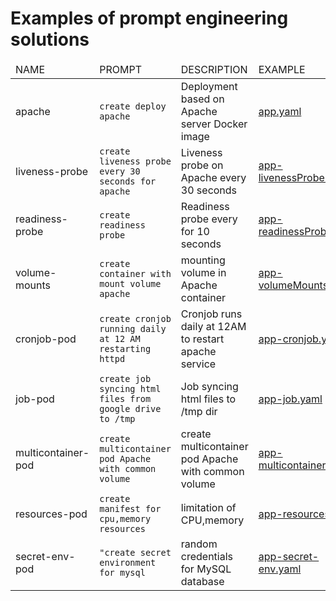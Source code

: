 # Examples of prompt engineering solutions 

<table>
    <thead>
        <tr>
            <td>NAME</td>
            <td>PROMPT</td>
            <td>DESCRIPTION</td>
            <td>EXAMPLE</td>
        </tr>
    </thead>
    <tbody>
        <tr>
            <td>apache</td>
            <td><code>create deploy apache</code></td>
            <td>Deployment based on Apache server Docker image</td>
            <td><a href="/yaml/app.yaml">app.yaml</a></td>
        </tr>
        <tr>
            <td>liveness-probe</td>
            <td><code>create liveness probe every 30 seconds for apache</code></td>
            <td>Liveness probe on Apache every 30 seconds</td>
            <td><a href="/yaml/app-livenessProbe.yaml">app-livenessProbe.yaml</a></td>
        </tr>
        <tr>
            <td>readiness-probe</td>
            <td><code>create readiness probe</code></td>
            <td>Readiness probe every for 10 seconds</td>
            <td><a href="/yaml/app-readinessProbe.yaml">app-readinessProbe.yaml</a></td>
        </tr>
        <tr>
            <td>volume-mounts</td>
            <td><code>create container with mount volume apache</code></td>
            <td>mounting volume in Apache container</td>
            <td><a href="/yaml/app-volumeMounts.yaml">app-volumeMounts.yaml</a></td>
        </tr>
        <tr>
            <td>cronjob-pod</td>
            <td><code>create cronjob running daily at 12 AM restarting httpd</code></td>
            <td>Cronjob runs daily at 12AM to restart apache service</td>
            <td><a href="/yaml/app-cronjob.yaml">app-cronjob.yaml</a></td>
        </tr>
        <tr>
            <td>job-pod</td>
            <td><code>create job syncing html files from google drive to /tmp</code></td>
            <td>Job syncing html files to /tmp dir</td>
            <td><a href="/yaml/app-job.yaml">app-job.yaml</a></td>
        </tr>
        <tr>
            <td>multicontainer-pod</td>
            <td><code>create multicontainer pod Apache with common volume</code></td>
            <td>create multicontainer pod Apache with common volume</td>
            <td><a href="/yaml/app-multicontainer.yaml">app-multicontainer.yaml</a></td>
        </tr>
        <tr>
            <td>resources-pod</td>
            <td><code>create manifest for cpu,memory resources</code></td>
            <td>limitation of CPU,memory</td>
            <td><a href="/yaml/app-resources.yaml">app-resources.yaml</a></td>
        </tr>
        <tr>
            <td>secret-env-pod</td>
            <td><code>"create secret environment for mysql</code></td>
            <td>random credentials for MySQL database</td>
            <td><a href="/yaml/app-secret-env.yaml">app-secret-env.yaml</a></td>
        </tr>
    </tbody>
</table>
